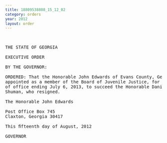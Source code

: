 ```yaml
---
title: 18809538808_15_12_02
category: orders
year: 2012
layout: order
---
```


<pre> 

THE STATE OF GEORGIA

EXECUTIVE ORDER

BY THE GOVERNOR:

ORDERED: That the Honorable John Edwards of Evans County, Georgia, is
appointed as a member of the Board of Juvenile Justice, for a term
of office ending July 6, 2013, to succeed the Honorable Daniel
Shuman, who resigned.

The Honorable John Edwards

Post Office Box 745
Claxton, Georgia 30417

This ﬁfteenth day of August, 2012

GOVERNOR

</pre>
